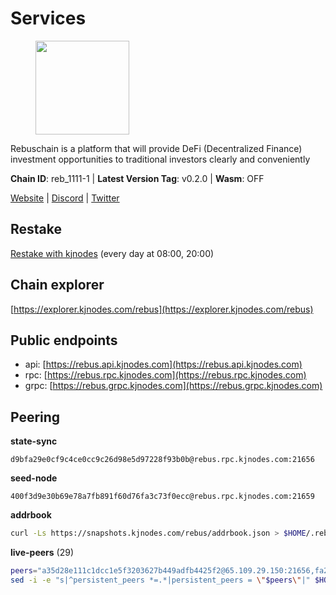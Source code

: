 # Services

<figure><img src="https://raw.githubusercontent.com/kj89/testnet_manuals/main/pingpub/logos/rebus.png" width="150" alt=""><figcaption></figcaption></figure>

Rebuschain is a platform that will provide DeFi (Decentralized Finance)  investment opportunities to traditional investors clearly and conveniently

**Chain ID**: reb_1111-1 | **Latest Version Tag**: v0.2.0 | **Wasm**: OFF

[Website](https://www.rebuschain.com) | [Discord](https://discord.gg/rebuschain) | [Twitter](https://twitter.com/RebusChain)

## Restake

[Restake with kjnodes](https://restake.app/rebus/rebusvaloper1vndzy8y55ylgpmmsc34uy8rm6kqlml6ffs9lrv) (every day at 08:00, 20:00)
## Chain explorer
[https://explorer.kjnodes.com/rebus](https://explorer.kjnodes.com/rebus)

## Public endpoints

* api: [https://rebus.api.kjnodes.com](https://rebus.api.kjnodes.com)
* rpc: [https://rebus.rpc.kjnodes.com](https://rebus.rpc.kjnodes.com)
* grpc: [https://rebus.grpc.kjnodes.com](https://rebus.grpc.kjnodes.com)

## Peering

**state-sync**

```text
d9bfa29e0cf9c4ce0cc9c26d98e5d97228f93b0b@rebus.rpc.kjnodes.com:21656
```

**seed-node**

```text
400f3d9e30b69e78a7fb891f60d76fa3c73f0ecc@rebus.rpc.kjnodes.com:21659
```

**addrbook**
```bash
curl -Ls https://snapshots.kjnodes.com/rebus/addrbook.json > $HOME/.rebusd/config/addrbook.json
```

**live-peers** (29)
```bash
peers="a35d28e111c1dcc1e5f3203627b449adfb4425f2@65.109.29.150:21656,fa292bfad37826c9da43894b349b1480dff516b5@65.108.99.254:31656,d28516746773bfaeca4efa5537c0bf5990b8828e@65.21.229.33:27656,36afb1c827f52d38d7cd328b384d644b531b5997@65.108.238.102:17256,5c2018214fcfde67ec390702539f295165f12a3a@86.48.2.20:26656,57f475bb44fc6f121790d523ce06fb4e0ad9ab69@141.95.65.73:17256,bb2a7dc81b9bd0e017409a2bbb71b12bb899e743@178.63.22.117:26656,3e319c765b7b48d518a2e3218efc317234b81681@142.132.159.188:26656,6d8c83cc702365363b829a14efdd414401da369b@23.88.69.167:27565,d3a8fdbe6776fc71998fa893abcd634461b52b19@65.109.92.241:40106,0fedf7695d9e2721663c1d573d6d81a14c21533e@65.21.90.137:12856,b8c42fcb311b47cdb8285b5697f661fbba5bf1a5@51.68.157.129:26656,05483a7ec0160b17de1ad8e7793c7502e70e5525@146.59.85.223:17256,6daeb8cfea285f561e167a0d94718b61e2cf7944@5.189.187.36:21656,170397e75ca2b0f4e9f3b1bb5d0d23f9b10f01c7@94.23.23.189:30544,ff7621be29e39e9fdf07f2501e1a217201ca29ee@213.239.207.175:39656,d9bfa29e0cf9c4ce0cc9c26d98e5d97228f93b0b@65.109.88.38:21656,2f6b34ad97c4827dace87436f0299cf89fe0c056@136.243.95.80:46656,1fcb45323f9045707c0c344a60d7cb906008cfaf@65.109.80.176:26656,e056318da91e77585f496333040e00e12f6941d1@51.83.97.166:26656,641b33b0e909630868133820605edf2b4ba4969a@65.109.49.109:26656,10eb2d456219ea712c696251ddf231bbec6d987c@65.109.37.58:15656,17779ded6b3dc2f31d6c6f40cc6f07d802753ba7@78.47.153.128:26656,b212d5740b2e11e54f56b072dc13b6134650cfb5@169.155.168.16:26656,c126eed9cfede7802d78f570fec8175835309a73@141.95.127.146:26656,b570827e4397512e077028ea7121d3e19eb25bab@85.10.200.221:26656,c124ce0b508e8b9ed1c5b6957f362225659b5343@134.65.192.98:26656,cd71aa366822800a2aa7051fae69127f78b3f203@188.165.225.226:26656,12703ce9efe6c1171c193dae2e2041a2be610852@65.108.44.149:29656"
sed -i -e "s|^persistent_peers *=.*|persistent_peers = \"$peers\"|" $HOME/.rebusd/config/config.toml
```

